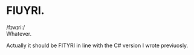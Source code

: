 # FIUYRI.

/fɪwɪri:/  
Whatever.

Actually it should be FITYRI in line with the C# version I wrote previuosly.
